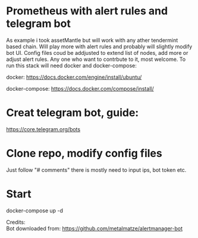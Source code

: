 # Prometheus with alert rules and telegram bot
As example i took assetMantle but will work with any ather tendermint based chain.
Will play more with alert rules and probably will slightly modify bot UI.
Config files coud be addjusted to extend list of nodes, add more or adjust alert rules.
Any one who want to contrbute to it, most welcome. 
To run this stack will need docker and docker-compose:

docker: https://docs.docker.com/engine/install/ubuntu/

docker-compose: https://docs.docker.com/compose/install/

# Creat telegram bot, guide:
https://core.telegram.org/bots

# Clone repo, modify config files 
Just follow "# comments" there is mostly need to input ips, bot token etc.

# Start 
docker-compose up -d 

<Now you can look at monitring little bit less>

  
Credits:  
Bot downloaded from:
https://github.com/metalmatze/alertmanager-bot

















